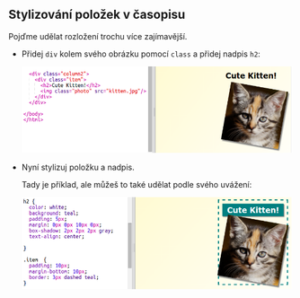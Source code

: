 ## Stylizování položek v časopisu

Pojďme udělat rozložení trochu více zajímavější.

+ Přidej `div` kolem svého obrázku pomocí `class` a přidej nadpis `h2`:
    
    ![screenshot](images/magazine-item.png)

+ Nyní stylizuj položku a nadpis.
    
    Tady je příklad, ale můžeš to také udělat podle svého uvážení:
    
    ![screenshot](images/magazine-item-style.png)